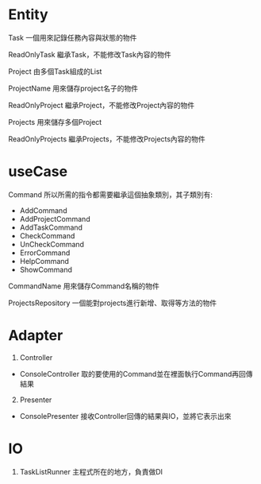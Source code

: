 # Entity
Task
一個用來記錄任務內容與狀態的物件

ReadOnlyTask
繼承Task，不能修改Task內容的物件

Project
由多個Task組成的List

ProjectName
用來儲存project名子的物件

ReadOnlyProject
繼承Project，不能修改Project內容的物件

Projects
用來儲存多個Project

ReadOnlyProjects
繼承Projects，不能修改Projects內容的物件

# useCase
Command
所以所需的指令都需要繼承這個抽象類別，其子類別有:
* AddCommand
* AddProjectCommand
* AddTaskCommand
* CheckCommand
* UnCheckCommand
* ErrorCommand
* HelpCommand
* ShowCommand

CommandName
用來儲存Command名稱的物件

ProjectsRepository
一個能對projects進行新增、取得等方法的物件

# Adapter
1. Controller
*  ConsoleController
   取的要使用的Command並在裡面執行Command再回傳結果

2. Presenter
* ConsolePresenter
  接收Controller回傳的結果與IO，並將它表示出來

# IO
1. TaskListRunner
   主程式所在的地方，負責做DI